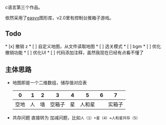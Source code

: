 c语言第三个作品。

依然采用了<a href="https://www.easyx.cn">easyx</a>图形库，v2.0里有控制台推箱子游戏。



<h2>Todo</h2>
* [x] 撤销 z   
* [ ] 自定义地图，从文件读取地图
* [ ] 选关模式
* [ ] bgm
* [ ] 优化撤销功能
* [ ] 优化UI
* [ ] 代码添加注释，虽然我现在已经有点看不懂了



<h2>主体思路</h2>

* 地图即是一个二维数组，储存值对应表

  |  0   |  1   |  2   |   3    |  4   |   5    |  6   |   7    |
  | :--: | :--: | :--: | :----: | :--: | :----: | :--: | :----: |
  | 空地 |  人  |  墙  | 空箱子 |  星  | 人和星 |      | 实箱子 |

  

* 共存问题 直接转为 加减问题，比如`人（1）+星（4）=人和星共存（5）`
